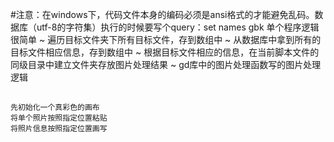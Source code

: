 #注意：在windows下，代码文件本身的编码必须是ansi格式的才能避免乱码。数据库（utf-8的字符集）执行的时候要写个query：set names gbk
单个程序逻辑很简单
~ 遍历目标文件夹下所有目标文件，存到数组中
~ 从数据库中拿到所有的目标文件相应信息，存到数组中
~ 根据目标文件相应的信息，在当前脚本文件的同级目录中建立文件夹存放图片处理结果
~ gd库中的图片处理函数写的图片处理逻辑
##

    先初始化一个真彩色的画布
    将单个照片按照指定位置粘贴
    将照片信息按照指定位置画写

    

